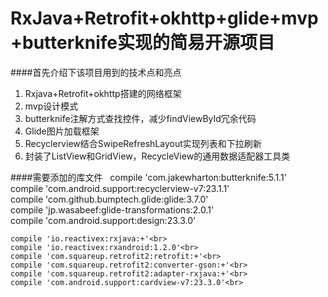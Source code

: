    RxJava+Retrofit+okhttp+glide+mvp+butterknife实现的简易开源项目
====

####首先介绍下该项目用到的技术点和亮点
1. Rxjava+Retrofit+okhttp搭建的网络框架
2. mvp设计模式
3. butterknife注解方式查找控件，减少findViewById冗余代码
4. Glide图片加载框架
5. Recyclerview结合SwipeRefreshLayout实现列表和下拉刷新
6. 封装了ListView和GridView，RecycleView的通用数据适配器工具类

####需要添加的库文件
    compile 'com.jakewharton:butterknife:5.1.1'
    compile 'com.android.support:recyclerview-v7:23.1.1'<br>
    compile 'com.github.bumptech.glide:glide:3.7.0'<br>
    compile 'jp.wasabeef:glide-transformations:2.0.1'<br>
    compile 'com.android.support:design:23.3.0'<br>

    compile 'io.reactivex:rxjava:+'<br>
    compile 'io.reactivex:rxandroid:1.2.0'<br>
    compile 'com.squareup.retrofit2:retrofit:+'<br>
    compile 'com.squareup.retrofit2:converter-gson:+'<br>
    compile 'com.squareup.retrofit2:adapter-rxjava:+'<br>
    compile 'com.android.support:cardview-v7:23.3.0'<br>
